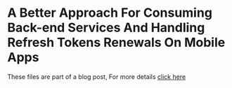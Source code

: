 # A Better Approach For Consuming Back-end Services And Handling Refresh Tokens Renewals On Mobile Apps

These files are part of a blog post, For more details [click here](https://thenextloop.com/2020/09/21/a-better-approach-for-consuming-back-end-services-and/)
